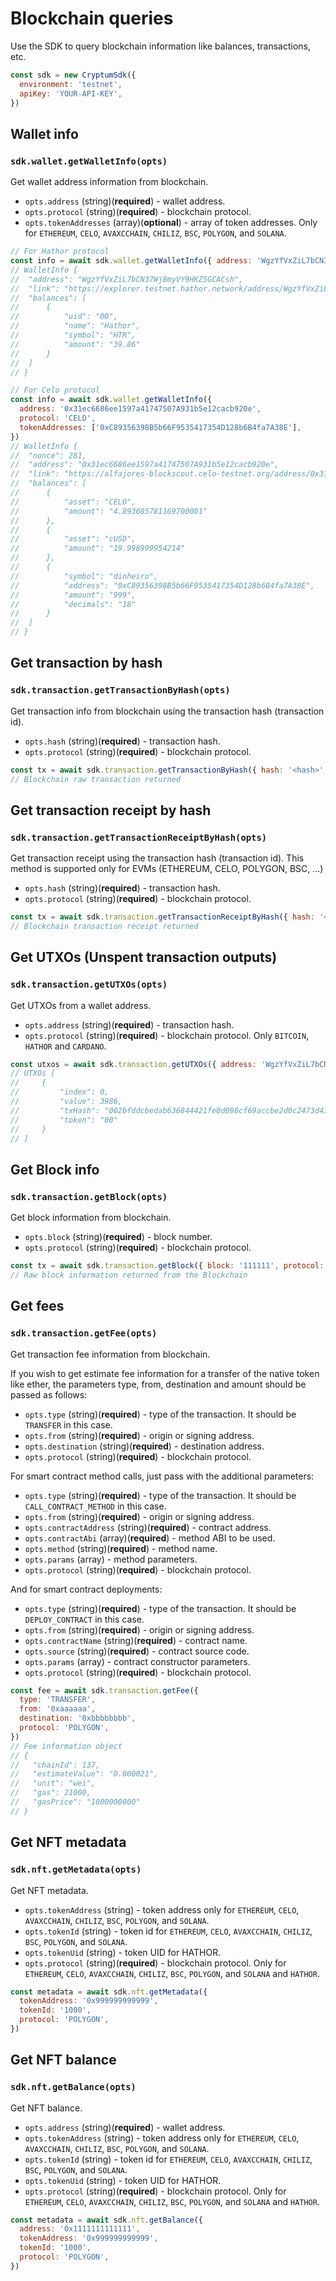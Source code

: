 # Blockchain queries

Use the SDK to query blockchain information like balances, transactions, etc.

```js
const sdk = new CryptumSdk({
  environment: 'testnet',
  apiKey: 'YOUR-API-KEY',
})
```

## Wallet info

### `sdk.wallet.getWalletInfo(opts)`

Get wallet address information from blockchain.

- `opts.address` (string)(**required**) - wallet address.
- `opts.protocol` (string)(**required**) - blockchain protocol.
- `opts.tokenAddresses` (array)(**optional**) - array of token addresses. Only for `ETHEREUM`, `CELO`, `AVAXCCHAIN`, `CHILIZ`, `BSC`, `POLYGON`, and `SOLANA`.

```js
// For Hathor protocol
const info = await sdk.wallet.getWalletInfo({ address: 'WgzYfVxZiL7bCN37Wj8myVY9HKZ5GCACsh', protocol: 'HATHOR' })
// WalletInfo {
// 	"address": "WgzYfVxZiL7bCN37Wj8myVY9HKZ5GCACsh",
// 	"link": "https://explorer.testnet.hathor.network/address/WgzYfVxZiL7bCN37Wj8myVY9HKZ5GCACsh",
// 	"balances": [
// 		{
// 			"uid": "00",
// 			"name": "Hathor",
// 			"symbol": "HTR",
// 			"amount": "39.86"
// 		}
// 	]
// }

// For Celo protocol
const info = await sdk.wallet.getWalletInfo({
  address: '0x31ec6686ee1597a41747507A931b5e12cacb920e',
  protocol: 'CELO',
  tokenAddresses: ['0xC89356398B5b66F9535417354D128b6B4fa7A38E'],
})
// WalletInfo {
// 	"nonce": 281,
// 	"address": "0x31ec6686ee1597a41747507A931b5e12cacb920e",
// 	"link": "https://alfajores-blockscout.celo-testnet.org/address/0x31ec6686ee1597a41747507A931b5e12cacb920e",
// 	"balances": [
// 		{
// 			"asset": "CELO",
// 			"amount": "4.893685781169700001"
// 		},
// 		{
// 			"asset": "cUSD",
// 			"amount": "19.998999954214"
// 		},
// 		{
// 			"symbol": "dinheiro",
// 			"address": "0xC89356398B5b66F9535417354D128b6B4fa7A38E",
// 			"amount": "999",
// 			"decimals": "18"
// 		}
// 	]
// }
```

## Get transaction by hash

### `sdk.transaction.getTransactionByHash(opts)`

Get transaction info from blockchain using the transaction hash (transaction id).

- `opts.hash` (string)(**required**) - transaction hash.
- `opts.protocol` (string)(**required**) - blockchain protocol.

```js
const tx = await sdk.transaction.getTransactionByHash({ hash: '<hash>', protocol: 'STELLAR' })
// Blockchain raw transaction returned
```

## Get transaction receipt by hash

### `sdk.transaction.getTransactionReceiptByHash(opts)`

Get transaction receipt using the transaction hash (transaction id). This method is supported only for EVMs (ETHEREUM, CELO, POLYGON, BSC, ...)

- `opts.hash` (string)(**required**) - transaction hash.
- `opts.protocol` (string)(**required**) - blockchain protocol.

```js
const tx = await sdk.transaction.getTransactionReceiptByHash({ hash: '<hash>', protocol: 'BSC' })
// Blockchain transaction receipt returned
```

## Get UTXOs (Unspent transaction outputs)

### `sdk.transaction.getUTXOs(opts)`

Get UTXOs from a wallet address.

- `opts.address` (string)(**required**) - transaction hash.
- `opts.protocol` (string)(**required**) - blockchain protocol. Only `BITCOIN`, `HATHOR` and `CARDANO`.

```js
const utxos = await sdk.transaction.getUTXOs({ address: 'WgzYfVxZiL7bCN37Wj8myVY9HKZ5GCACsh', protocol: 'HATHOR' })
// UTXOs [
//     {
//         "index": 0,
//         "value": 3986,
//         "txHash": "002bfddcbedab636844421fe0d098cf69accbe2d0c2473d43277483a3b0755df",
//         "token": "00"
//     }
// ]
```

## Get Block info

### `sdk.transaction.getBlock(opts)`

Get block information from blockchain.

- `opts.block` (string)(**required**) - block number.
- `opts.protocol` (string)(**required**) - blockchain protocol.

```js
const tx = await sdk.transaction.getBlock({ block: '111111', protocol: 'STELLAR' })
// Raw block information returned from the Blockchain
```

## Get fees

### `sdk.transaction.getFee(opts)`

Get transaction fee information from blockchain.

If you wish to get estimate fee information for a transfer of the native token like ether, the parameters type, from, destination and amount should be passed as follows:

- `opts.type` (string)(**required**) - type of the transaction. It should be `TRANSFER` in this case.
- `opts.from` (string)(**required**) - origin or signing address.
- `opts.destination` (string)(**required**) - destination address.
- `opts.protocol` (string)(**required**) - blockchain protocol.

For smart contract method calls, just pass with the additional parameters:

- `opts.type` (string)(**required**) - type of the transaction. It should be `CALL_CONTRACT_METHOD` in this case.
- `opts.from` (string)(**required**) - origin or signing address.
- `opts.contractAddress` (string)(**required**) - contract address.
- `opts.contractAbi` (array)(**required**) - method ABI to be used.
- `opts.method` (string)(**required**) - method name.
- `opts.params` (array) - method parameters.
- `opts.protocol` (string)(**required**) - blockchain protocol.

And for smart contract deployments:

- `opts.type` (string)(**required**) - type of the transaction. It should be `DEPLOY_CONTRACT` in this case.
- `opts.from` (string)(**required**) - origin or signing address.
- `opts.contractName` (string)(**required**) - contract name.
- `opts.source` (string)(**required**) - contract source code.
- `opts.params` (array) - contract constructor parameters.
- `opts.protocol` (string)(**required**) - blockchain protocol.

```js
const fee = await sdk.transaction.getFee({
  type: 'TRANSFER',
  from: '0xaaaaaa',
  destination: '0xbbbbbbbb',
  protocol: 'POLYGON',
})
// Fee information object
// {
//   "chainId": 137,
//   "estimateValue": "0.000021",
//   "unit": "wei",
//   "gas": 21000,
//   "gasPrice": "1000000000"
// }
```

## Get NFT metadata

### `sdk.nft.getMetadata(opts)`

Get NFT metadata.

- `opts.tokenAddress` (string) - token address only for `ETHEREUM`, `CELO`, `AVAXCCHAIN`, `CHILIZ`, `BSC`, `POLYGON`, and `SOLANA`.
- `opts.tokenId` (string) - token id for `ETHEREUM`, `CELO`, `AVAXCCHAIN`, `CHILIZ`, `BSC`, `POLYGON`, and `SOLANA`.
- `opts.tokenUid` (string) - token UID for HATHOR.
- `opts.protocol` (string)(**required**) - blockchain protocol. Only for `ETHEREUM`, `CELO`, `AVAXCCHAIN`, `CHILIZ`, `BSC`, `POLYGON`, and `SOLANA` and `HATHOR`.

```js
const metadata = await sdk.nft.getMetadata({
  tokenAddress: '0x999999999999',
  tokenId: '1000',
  protocol: 'POLYGON',
})
```

## Get NFT balance

### `sdk.nft.getBalance(opts)`

Get NFT balance.

- `opts.address` (string)(**required**) - wallet address.
- `opts.tokenAddress` (string) - token address only for `ETHEREUM`, `CELO`, `AVAXCCHAIN`, `CHILIZ`, `BSC`, `POLYGON`, and `SOLANA`.
- `opts.tokenId` (string) - token id for `ETHEREUM`, `CELO`, `AVAXCCHAIN`, `CHILIZ`, `BSC`, `POLYGON`, and `SOLANA`.
- `opts.tokenUid` (string) - token UID for HATHOR.
- `opts.protocol` (string)(**required**) - blockchain protocol. Only for `ETHEREUM`, `CELO`, `AVAXCCHAIN`, `CHILIZ`, `BSC`, `POLYGON`, and `SOLANA` and `HATHOR`.

```js
const metadata = await sdk.nft.getBalance({
  address: '0x1111111111111',
  tokenAddress: '0x999999999999',
  tokenId: '1000',
  protocol: 'POLYGON',
})
```
